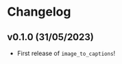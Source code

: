 # Changelog

<!--next-version-placeholder-->

## v0.1.0 (31/05/2023)

- First release of `image_to_captions`!